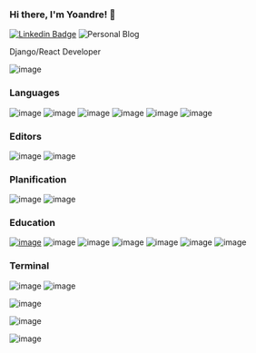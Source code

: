### Hi there, I'm Yoandre! 🖖
[![Linkedin Badge](https://img.shields.io/badge/-LinkedIn-blue?style=&logo=LinkedIn&logoColor=white&link=https://www.linkedin.com/in/yoandresaav/)](https://www.linkedin.com/in/yoandresaav/)
![Personal Blog](https://yoandresaav.github.io/blog/)

Django/React Developer

![image](https://img.shields.io/github/last-commit/yoandresaav/yoandresaav)

### Languages
![image](https://img.shields.io/badge/Python-Avanzado-brightgreen?style=for-the-badge&logo=python&logoColor=white)
![image](https://img.shields.io/badge/Django-Avanzado-brightgreen?style=for-the-badge&logo=django&logoColor=white)
![image](https://img.shields.io/badge/DjangoRest-Avanzado-brightgreen?style=for-the-badge&logo=django&logoColor=white)
![image](https://img.shields.io/badge/Firebase-Medio-brightgreen?style=for-the-badge&logo=firebase&logoColor=black&labelColor=ffca28)
![image](https://img.shields.io/badge/GraphQl-Medio-E10098?style=for-the-badge&logo=graphql&logoColor=white&color=yellow&labelColor=E10098)
![image](https://img.shields.io/badge/React-Medio-yellow?style=for-the-badge&logo=react&logoColor=61DAFB)

### Editors
![image](https://img.shields.io/badge/Visual_Studio_Code-0078D4?style=for-the-badge&logo=visual%20studio%20code&logoColor=white)
![image](https://img.shields.io/badge/NeoVim-%2357A143.svg?&style=for-the-badge&logo=neovim&logoColor=white)

### Planification
![image](https://img.shields.io/badge/Notion-000000?style=for-the-badge&logo=notion&logoColor=white)
![image](https://img.shields.io/badge/Trello-0052CC?style=for-the-badge&logo=trello&logoColor=white)

### Education
[![image](https://img.shields.io/badge/University_Las_Tunas-brightgreen?style=for-the-badge)](http://www.ult.edu.cu/)
![image](https://img.shields.io/badge/Udemy-EC5252?style=for-the-badge&logo=Udemy&logoColor=white)
![image](https://img.shields.io/badge/Coursera-0056D2?style=for-the-badge&logo=Coursera&logoColor=white)
![image](https://img.shields.io/badge/free%20code%20camp-27273D?style=for-the-badge&logo=freecodecamp&logoColor=white)
![image](https://img.shields.io/badge/Edx-193A3E?style=for-the-badge&logo=edx&logoColor=white)
![image](https://img.shields.io/badge/Duolingo-58CC02?style=for-the-badge&logo=Duolingo&logoColor=white)
![image](https://img.shields.io/badge/MDN_Web_Docs-black?style=for-the-badge&logo=mdnwebdocs&logoColor=white)

### Terminal
![image](https://img.shields.io/badge/iTerm2-000000?style=for-the-badge&logo=iterm2&logoColor=white)
![image](https://img.shields.io/badge/oh_my_zsh-1A2C34?style=for-the-badge&logo=ohmyzsh&logoColor=white)


![image](https://github-readme-stats.vercel.app/api?username=yoandresaav)

![image](https://github-readme-stats.vercel.app/api/top-langs/?username=yoandresaav)

![image](https://github-readme-streak-stats.herokuapp.com/?user=yoandresaav)
